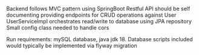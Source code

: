 Backend follows MVC pattern using SpringBoot
Restful API should be self documenting providing endpoints for CRUD operations against User
UserServiceImpl orchestrates read/write to database using JPA repository
Small config class needed to handle cors

Run requirements: mySQL database, java jdk 18.
Database scripts included would typically be implemented via flyway migration